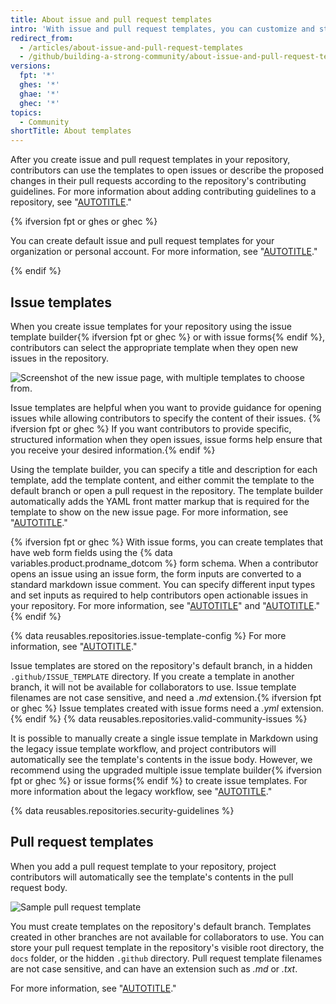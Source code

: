```yaml
---
title: About issue and pull request templates
intro: 'With issue and pull request templates, you can customize and standardize the information you''d like contributors to include when they open issues and pull requests in your repository.'
redirect_from:
  - /articles/about-issue-and-pull-request-templates
  - /github/building-a-strong-community/about-issue-and-pull-request-templates
versions:
  fpt: '*'
  ghes: '*'
  ghae: '*'
  ghec: '*'
topics:
  - Community
shortTitle: About templates
---
```


After you create issue and pull request templates in your repository, contributors can use the templates to open issues or describe the proposed changes in their pull requests according to the repository's contributing guidelines. For more information about adding contributing guidelines to a repository, see "[AUTOTITLE](/communities/setting-up-your-project-for-healthy-contributions/setting-guidelines-for-repository-contributors)."

{% ifversion fpt or ghes or ghec %}

You can create default issue and pull request templates for your organization or personal account. For more information, see "[AUTOTITLE](/communities/setting-up-your-project-for-healthy-contributions/creating-a-default-community-health-file)."

{% endif %}

## Issue templates

When you create issue templates for your repository using the issue template builder{% ifversion fpt or ghec %} or with issue forms{% endif %}, contributors can select the appropriate template when they open new issues in the repository.

![Screenshot of the new issue page, with multiple templates to choose from.](/assets/images/help/issues/new-issue-page-with-multiple-templates.png)

Issue templates are helpful when you want to provide guidance for opening issues while allowing contributors to specify the content of their issues. {% ifversion fpt or ghec %} If you want contributors to provide specific, structured information when they open issues, issue forms help ensure that you receive your desired information.{% endif %}

Using the template builder, you can specify a title and description for each template, add the template content, and either commit the template to the default branch or open a pull request in the repository. The template builder automatically adds the YAML front matter markup that is required for the template to show on the new issue page. For more information, see "[AUTOTITLE](/communities/using-templates-to-encourage-useful-issues-and-pull-requests/configuring-issue-templates-for-your-repository)."

{% ifversion fpt or ghec %}
With issue forms, you can create templates that have web form fields using the {% data variables.product.prodname_dotcom %} form schema. When a contributor opens an issue using an issue form, the form inputs are converted to a standard markdown issue comment. You can specify different input types and set inputs as required to help contributors open actionable issues in your repository. For more information, see "[AUTOTITLE](/communities/using-templates-to-encourage-useful-issues-and-pull-requests/configuring-issue-templates-for-your-repository#creating-issue-forms)" and "[AUTOTITLE](/communities/using-templates-to-encourage-useful-issues-and-pull-requests/syntax-for-issue-forms)."
{% endif %}

{% data reusables.repositories.issue-template-config %} For more information, see "[AUTOTITLE](/communities/using-templates-to-encourage-useful-issues-and-pull-requests/configuring-issue-templates-for-your-repository#configuring-the-template-chooser)."

Issue templates are stored on the repository's default branch, in a hidden `.github/ISSUE_TEMPLATE` directory. If you create a template in another branch, it will not be available for collaborators to use. Issue template filenames are not case sensitive, and need a *.md* extension.{% ifversion fpt or ghec %} Issue templates created with issue forms need a *.yml* extension.{% endif %} {% data reusables.repositories.valid-community-issues %}

It is possible to manually create a single issue template in Markdown using the legacy issue template workflow, and project contributors will automatically see the template's contents in the issue body. However, we recommend using the upgraded multiple issue template builder{% ifversion fpt or ghec %} or issue forms{% endif %} to create issue templates. For more information about the legacy workflow, see "[AUTOTITLE](/communities/using-templates-to-encourage-useful-issues-and-pull-requests/manually-creating-a-single-issue-template-for-your-repository)."

{% data reusables.repositories.security-guidelines %}

## Pull request templates

When you add a pull request template to your repository, project contributors will automatically see the template's contents in the pull request body.

![Sample pull request template](/assets/images/help/pull_requests/pr-template-sample.png)

You must create templates on the repository's default branch. Templates created in other branches are not available for collaborators to use. You can store your pull request template in the repository's visible root directory, the `docs` folder, or the hidden `.github` directory. Pull request template filenames are not case sensitive, and can have an extension such as *.md* or *.txt*.

For more information, see "[AUTOTITLE](/communities/using-templates-to-encourage-useful-issues-and-pull-requests/creating-a-pull-request-template-for-your-repository)."
